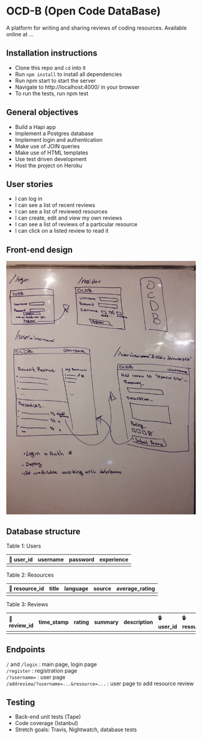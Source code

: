 # OCD-B (Open Code DataBase)

A platform for writing and sharing reviews of coding resources. Available online at ...  

## Installation instructions

- Clone this repo and `cd` into it
- Run `npm install` to install all dependencies
- Run npm start to start the server
- Navigate to http://localhost:4000/ in your browser
- To run the tests, run npm test

## General objectives

- Build a Hapi app
- Implement a Postgres database
- Implement login and authentication
- Make use of JOIN queries
- Make use of HTML templates
- Use test driven development
- Host the project on Heroku

## User stories

- I can log in
- I can see a list of recent reviews
- I can see a list of reviewed resources
- I can create, edit and view my own reviews
- I can see a list of reviews of a particular resource
- I can click on a listed review to read it

## Front-end design

![](images/frontend-design.jpg)

## Database structure

Table 1: Users

| :key: user_id | username | password | experience |
| :--- | :--- | :--- | :--- |
|   |   |   |   |

Table 2: Resources

| :key: resource_id | title | language | source | average_rating |
| :--- | :--- | :--- | :--- | :-- |
|   |   |   |   |   |

Table 3: Reviews

| :key: review_id | time_stamp | rating | summary | description | :lock: user_id | :lock: resource_id |
| :--- | :--- | :--- | :--- | :--- | :--- | :--- |
|   |   |   |   |   |   |   |

## Endpoints

`/` and `/login` : main page, login page  
`/register` :  registration page  
`/?username=` : user page  
`/addreview/?username=...&resource=...` : user page to add resource review

## Testing

- Back-end unit tests (Tape)
- Code coverage (Istanbul)
- Stretch goals: Travis, Nightwatch, database tests
